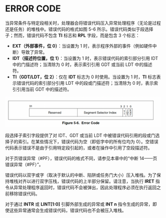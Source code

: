 # ERROR CODE

当异常条件与特定段相关时，处理器会将错误代码压入异常处理程序（无论是过程还是任务）的堆栈中。错误代码的格式如图 5-6 所示。错误代码类似于段选择子；然而，错误代码不包含 **TI** 标志和 **RPL** 字段，而是包含 3 个标志：

- **EXT（外部事件，位 0）**：当设置为 1 时，表示程序外部的事件（例如硬件中断）导致了异常。  
- **IDT（描述符位置，位 1）**：当设置为 1 时，表示错误代码的索引部分引用 IDT 中的门描述符；当清除为 0 时，表示索引引用 GDT 或当前 LDT 中的描述符。  
- **TI（GDT/LDT，位 2）**：仅在 **IDT** 标志为 0 时使用。当设置为 1 时，**TI** 标志表示错误代码的索引部分引用 LDT 中的段或门描述符；当清除为 0 时，表示索引引用当前 GDT 中的描述符。

![](/static/images/2502/p050.png)

段选择子索引字段提供了对 IDT、GDT 或当前 LDT 中被错误代码引用的段或门选择子的索引。在某些情况下，错误代码为空（即低字中的所有位均为 0）。空错误代码表示错误不是由于引用特定段引起的，或者在操作中引用了空段描述符。

对于页错误异常（#PF），错误代码的格式不同，请参见本章中的“中断 14——页错误异常（#PF）”。

错误代码以双字或字（取决于默认的中断、陷阱或任务门大小）压入堆栈。为了保持堆栈对齐以进行双字压栈，错误代码的上半部分保留。请注意，当执行 **IRET** 指令从异常处理程序返回时，错误代码不会被弹出，因此处理程序必须在执行返回之前移除错误代码。

对于通过 **INTR** 或 **LINT[1:0]** 引脚外部生成的异常或 **INT n** 指令生成的异常，即使这些异常通常会生成错误代码，错误代码也不会被压入堆栈。